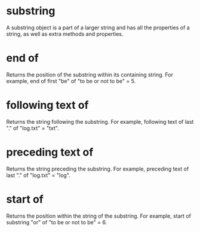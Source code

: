 # substring

A substring object is a part of a larger string and has all the properties of a string, as well as extra methods and properties.

# end of <substring>

Returns the position of the substring within its containing string. For example, end of first &quot;be&quot; of &quot;to be or not to be&quot; = 5.

# following text of <substring>

Returns the string following the substring. For example, following text of last &quot;.&quot; of &quot;log.txt&quot; = &quot;txt&quot;.

# preceding text of <substring>

Returns the string preceding the substring. For example, preceding text of last &quot;.&quot; of &quot;log.txt&quot; = &quot;log&quot;.

# start of <substring>

Returns the position within the string of the substring. For example, start of substring &quot;or&quot; of &quot;to be or not to be&quot; = 6.
